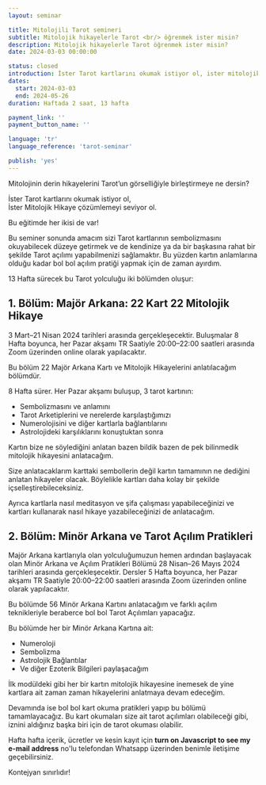 ```yaml
---
layout: seminar

title: Mitolojili Tarot semineri
subtitle: Mitolojik hikayelerle Tarot <br/> öğrenmek ister misin?
description: Mitolojik hikayelerle Tarot öğrenmek ister misin?
date: 2024-03-03 00:00:00

status: closed
introduction: İster Tarot kartlarını okumak istiyor ol, ister mitolojik hikaye çözümlemeyi seviyor ol, bu eğitimde her ikisi de var!
dates:
  start: 2024-03-03
  end: 2024-05-26
duration: Haftada 2 saat, 13 hafta

payment_link: ''
payment_button_name: ''

language: 'tr'
language_reference: 'tarot-seminar'

publish: 'yes'
---
```


Mitolojinin derin hikayelerini Tarot’un görselliğiyle birleştirmeye ne dersin?

İster Tarot kartlarını okumak istiyor ol,  
İster Mitolojik Hikaye çözümlemeyi seviyor ol.

Bu eğitimde her ikisi de var!

Bu seminer sonunda amacım sizi Tarot kartlarının sembolizmasını okuyabilecek düzeye getirmek ve de kendinize ya da bir başkasına rahat bir şekilde Tarot açılımı yapabilmenizi sağlamaktır. Bu yüzden kartın anlamlarına olduğu kadar bol bol açılım pratiği yapmak için de zaman ayırdım. 

13 Hafta sürecek bu Tarot yolculuğu iki bölümden oluşur:

## 1. Bölüm: Majör Arkana: 22 Kart 22 Mitolojik Hikaye

3 Mart–21 Nisan 2024 tarihleri arasında gerçekleşecektir. 
Buluşmalar 8 Hafta boyunca, her Pazar akşamı TR Saatiyle 20:00–22:00 saatleri arasında Zoom üzerinden online olarak yapılacaktır. 

Bu bölüm 22 Majör Arkana Kartı ve Mitolojik Hikayelerini anlatılacağım bölümdür. 

8 Hafta sürer. Her Pazar akşamı buluşup, 3 tarot kartının:

+ Sembolizmasını ve anlamını
+ Tarot Arketiplerini ve nerelerde karşılaştığımızı
+ Numerolojisini ve diğer kartlarla bağlantılarını
+ Astrolojideki karşılıklarını konuştuktan sonra

Kartın bize ne söylediğini anlatan bazen bildik bazen de pek bilinmedik mitolojik hikayesini anlatacağım. 

Size anlatacaklarım karttaki sembollerin değil kartın tamamının ne dediğini anlatan hikayeler olacak. Böylelikle kartları daha kolay bir şekilde içselleştirebileceksiniz. 

Ayrıca kartlarla nasıl meditasyon ve şifa çalışması yapabileceğinizi ve kartları kullanarak nasıl hikaye yazabileceğinizi de anlatacağım. 

## 2. Bölüm: Minör Arkana ve Tarot Açılım Pratikleri

Majör Arkana kartlarıyla olan yolculuğumuzun hemen ardından başlayacak olan Minör Arkana ve Açılım Pratikleri Bölümü 28 Nisan–26 Mayıs 2024 tarihleri arasında gerçekleşecektir. Dersler 5 Hafta boyunca, her Pazar akşamı TR Saatiyle 20:00–22:00 saatleri arasında Zoom üzerinden online olarak yapılacaktır. 

Bu bölümde 56 Minör Arkana Kartını anlatacağım ve farklı açılım teknikleriyle beraberce bol bol Tarot Açılımları yapacağız. 

Bu bölümde her bir Minör Arkana Kartına ait:

+ Numeroloji
+ Sembolizma
+ Astrolojik Bağlantılar
+ Ve diğer Ezoterik Bilgileri paylaşacağım

İlk modüldeki gibi her bir kartın mitolojik hikayesine inemesek de yine kartlara ait zaman zaman hikayelerini anlatmaya devam edeceğim.

Devamında ise bol bol kart okuma pratikleri yapıp bu bölümü tamamlayacağız. Bu kart okumaları size ait tarot açılımları olabileceği gibi, iznini aldığınız başka biri için de tarot okuması olabilir.  

Hafta hafta içerik, ücretler ve kesin kayıt için **<span class="phone"><noscript>turn on Javascript to see my e-mail address</noscript></span>** no'lu telefondan Whatsapp üzerinden benimle iletişime geçebilirsiniz.

Kontejyan sınırlıdır!